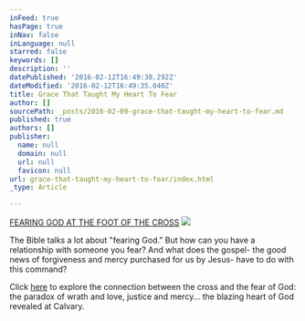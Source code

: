 ```yaml
---
inFeed: true
hasPage: true
inNav: false
inLanguage: null
starred: false
keywords: []
description: ''
datePublished: '2016-02-12T16:49:38.292Z'
dateModified: '2016-02-12T16:49:35.040Z'
title: Grace That Taught My Heart To Fear
author: []
sourcePath: _posts/2016-02-09-grace-that-taught-my-heart-to-fear.md
published: true
authors: []
publisher:
  name: null
  domain: null
  url: null
  favicon: null
url: grace-that-taught-my-heart-to-fear/index.html
_type: Article

---
```

[FEARING GOD AT THE FOOT OF THE CROSS][0]
![](https://the-grid-user-content.s3-us-west-2.amazonaws.com/e3d53d9d-d671-4a14-9ebf-2038524cb1a5.png)

The Bible talks a lot about "fearing God." But how can you have a relationship with someone you fear? And what does the gospel- the good news of forgiveness and mercy purchased for us by Jesus- have to do with this command?

Click [here][0] to explore the connection between the cross and the fear of God: the paradox of wrath and love, justice and mercy... the blazing heart of God revealed at Calvary.

[0]: http://thegrid.ai/grace-that-taught-my-heart-to-fear/